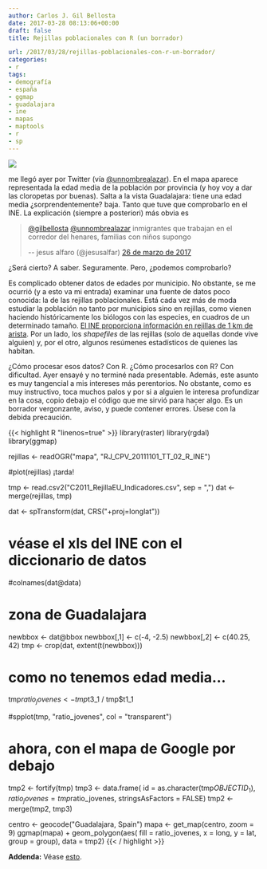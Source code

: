```yaml
---
author: Carlos J. Gil Bellosta
date: 2017-03-28 08:13:06+00:00
draft: false
title: Rejillas poblacionales con R (un borrador)

url: /2017/03/28/rejillas-poblacionales-con-r-un-borrador/
categories:
- r
tags:
- demografía
- españa
- ggmap
- guadalajara
- ine
- mapas
- maptools
- r
- sp
---
```


![](/wp-uploads/2017/03/C719aiTXkAAzFqX.jpg)

me llegó ayer por Twitter (vía [@unnombrealazar](https://twitter.com/unnombrealazar)). En el mapa aparece representada la edad media de la población por provincia (y hoy voy a dar las cloropetas por buenas). Salta a la vista Guadalajara: tiene una edad media ¿sorprendentemente? baja. Tanto que tuve que comprobarlo en el INE. La explicación (siempre a posteriori) más obvia es

>[@gilbellosta](https://twitter.com/gilbellosta) [@unnombrealazar](https://twitter.com/unnombrealazar) inmigrantes que trabajan en el corredor del henares, familias con niños supongo
>
> -- jesus alfaro (@jesusalfar) [26 de marzo de 2017](https://twitter.com/jesusalfar/status/845991732726677504)

¿Será cierto? A saber. Seguramente. Pero, ¿podemos comprobarlo?

Es complicado obtener datos de edades por municipio. No obstante, se me ocurrió (y a esto va mi entrada) examinar una fuente de datos poco conocida: la de las rejillas poblacionales. Está cada vez más de moda estudiar la población no tanto por municipios sino en rejillas, como vienen haciendo históricamente los biólogos con las especies, en cuadros de un determinado tamaño. [El INE proporciona información en rejillas de 1 km de arista](http://www.ine.es/censos2011_datos/cen11_datos_resultados_rejillas.htm). Por un lado, los _shapefiles_ de las rejillas (solo de aquellas donde vive alguien) y, por el otro, algunos resúmenes estadísticos de quienes las habitan.

¿Cómo procesar esos datos? Con R. ¿Cómo procesarlos con R? Con dificultad. Ayer ensayé y no terminé nada presentable. Además, este asunto es muy tangencial a mis intereses más perentorios. No obstante, como es muy instructivo, toca muchos palos y por si a alguien le interesa profundizar en la cosa, copio debajo el código que me sirvió para hacer algo. Es un borrador vergonzante, aviso, y puede contener errores. Úsese con la debida precaución.

{{< highlight R "linenos=true" >}}
library(raster)
library(rgdal)
library(ggmap)

rejillas <- readOGR("mapa", "RJ_CPV_20111101_TT_02_R_INE")

#plot(rejillas)  ¡tarda!

tmp <- read.csv2("C2011_RejillaEU_Indicadores.csv", sep = ",")
dat <- merge(rejillas, tmp)

dat <- spTransform(dat, CRS("+proj=longlat"))

# véase el xls del INE con el diccionario de datos
#colnames(dat@data)

# zona de Guadalajara
newbbox <- dat@bbox
newbbox[,1] <- c(-4, -2.5)
newbbox[,2] <- c(40.25, 42)
tmp <- crop(dat, extent(t(newbbox)))

# como no tenemos edad media...
tmp$ratio_jovenes <- tmp$t3_1 / tmp$t1_1

#spplot(tmp, "ratio_jovenes", col = "transparent")

# ahora, con el mapa de Google por debajo
tmp2 <- fortify(tmp)
tmp3 <- data.frame(
    id = as.character(tmp$OBJECTID_1),
    ratio_jovenes = tmp$ratio_jovenes,
    stringsAsFactors = FALSE)
tmp2 <- merge(tmp2, tmp3)

centro <- geocode("Guadalajara, Spain")
mapa <- get_map(centro, zoom = 9)
ggmap(mapa) +
    geom_polygon(aes(
        fill = ratio_jovenes,
            x = long, y = lat,
            group = group),
        data = tmp2)
{{< / highlight >}}

**Addenda:** Véase [esto](https://www.datanalytics.com/2017/04/19/guadalajara-joven-guadalajara-inconclusa/).